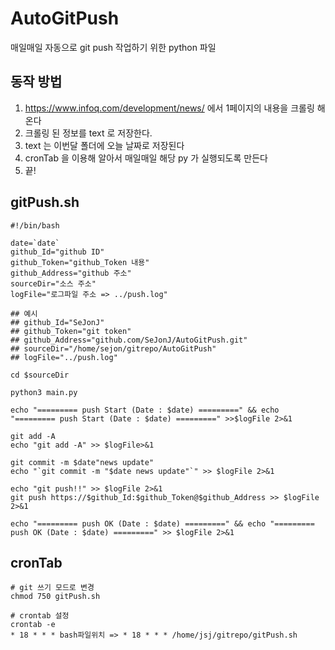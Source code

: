 # AutoGitPush
매일매일 자동으로 git push 작업하기 위한 python 파일

## 동작 방법
1. https://www.infoq.com/development/news/ 에서 1페이지의 내용을 크롤링 해온다
2. 크롤링 된 정보를 text 로 저장한다.
3. text 는 이번달 폴더에 오늘 날짜로 저장된다
4. cronTab 을 이용해 알아서 매일매일 해당 py 가 실행되도록 만든다
5. 끝!

## gitPush.sh

```
#!/bin/bash

date=`date`
github_Id="github ID"
github_Token="github_Token 내용"
github_Address="github 주소"
sourceDir="소스 주소"
logFile="로그파일 주소 => ../push.log"

## 예시
## github_Id="SeJonJ"
## github_Token="git token"
## github_Address="github.com/SeJonJ/AutoGitPush.git"
## sourceDir="/home/sejon/gitrepo/AutoGitPush"
## logFile="../push.log"

cd $sourceDir

python3 main.py

echo "========= push Start (Date : $date) =========" && echo "========= push Start (Date : $date) =========" >>$logFile 2>&1

git add -A
echo "git add -A" >> $logFile>&1

git commit -m $date"news update"
echo "`git commit -m "$date news update"`" >> $logFile 2>&1

echo "git push!!" >> $logFile 2>&1
git push https://$github_Id:$github_Token@$github_Address >> $logFile 2>&1

echo "========= push OK (Date : $date) =========" && echo "========= push OK (Date : $date) =========" >> $logFile 2>&1
```

## cronTab
```
# git 쓰기 모드로 변경
chmod 750 gitPush.sh

# crontab 설정
crontab -e
* 18 * * * bash파일위치 => * 18 * * * /home/jsj/gitrepo/gitPush.sh
```